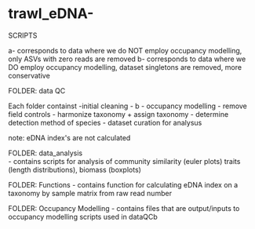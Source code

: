 # trawl_eDNA-
SCRIPTS 


a- corresponds to data where we do NOT employ occupancy modelling, only
   ASVs with zero reads are removed 
b- corresponds to data where we DO employ occupancy modelling, dataset singletons are 
   removed, more conservative 
   
   
FOLDER: data QC 
   
Each folder containst 
	-initial cleaning 
	- b - occupancy modelling 
	- remove field controls 
	- harmonize taxonomy + assign taxonomy 
	- determine detection method of species 
	- dataset curation for analysus 
	
note: eDNA index's are not calculated 

FOLDER: data_analysis 	
	- contains scripts for analysis of community similarity (euler plots)
		traits (length distributions), biomass (boxplots)
		
	
FOLDER: Functions
	- contains function for calculating eDNA index on a taxonomy by sample matrix
	from raw read number
	
FOLDER: Occupancy Modelling 
	- contains files that are output/inputs to occupancy modelling scripts used in 
	dataQCb


